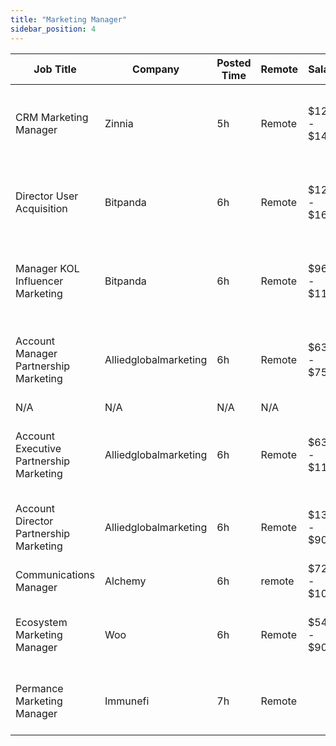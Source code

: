 ```yaml
---
title: "Marketing Manager"
sidebar_position: 4
---
```


| Job Title | Company | Posted Time | Remote | Salary | Tags | Apply Link |
|-----------|---------|-------------|--------|--------|------|------------|
| CRM Marketing Manager | Zinnia | 5h | Remote | $124k - $143k | marketing manager, crm, marketing, non tech, remote | [Apply](https://web3.career/crm-marketing-manager-zinnia/98977) |
| Director User Acquisition | Bitpanda | 6h | Remote | $122k - $165k | executive, user acquisition, marketing, non tech, crypto | [Apply](https://web3.career/director-user-acquisition-bitpanda/99415) |
| Manager KOL Influencer Marketing | Bitpanda | 6h | Remote | $96k - $117k | influencer marketing, social media, non tech, kol, marketing | [Apply](https://web3.career/manager-kol-influencer-marketing-bitpanda/97511) |
| Account Manager Partnership Marketing | Alliedglobalmarketing | 6h | Remote | $63k - $75k | account manager, sales, non tech, partnership, marketing | [Apply](https://web3.career/account-manager-partnership-marketing-alliedglobalmarketing/100450) |
| N/A | N/A | N/A | N/A |  |  | [Apply](https://web3.career/metana) |
| Account Executive Partnership Marketing | Alliedglobalmarketing | 6h | Remote | $63k - $110k | account manager, sales, non tech, partnership, executive | [Apply](https://web3.career/account-executive-partnership-marketing-alliedglobalmarketing/100449) |
| Account Director Partnership Marketing | Alliedglobalmarketing | 6h | Remote | $13k - $90k | sales, non tech, partnership, executive, marketing | [Apply](https://web3.career/account-director-partnership-marketing-alliedglobalmarketing/100448) |
| Communications Manager | Alchemy | 6h | remote | $72k - $100k | marketing, non tech, remote | [Apply](https://web3.career/communications-manager-alchemy/40299) |
| Ecosystem Marketing Manager | Woo | 6h | Remote | $54k - $90k | marketing manager, marketing, non tech, crypto, defi | [Apply](https://web3.career/ecosystem-marketing-manager-woo/100445) |
| Permance Marketing Manager | Immunefi | 7h | Remote |  | marketing manager, marketing, non tech, remote | [Apply](https://web3.career/performance-marketing-manager-immunefi/62058) |
